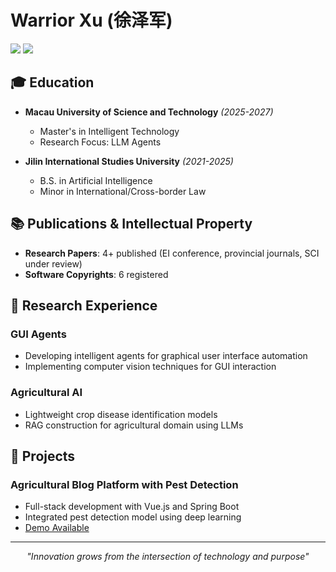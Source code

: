 

# Warrior Xu (徐泽军)
  <img src="https://img.shields.io/badge/Role-CTO-blue?style=flat-square" />  <img src="https://img.shields.io/badge/Company-OWL Technology Co., Ltd.-lightgrey?style=flat-square" />
  
## 🎓 Education
- **Macau University of Science and Technology** *(2025-2027)*
  - Master's in Intelligent Technology
  - Research Focus: LLM Agents

- **Jilin International Studies University** *(2021-2025)*
  - B.S. in Artificial Intelligence
  - Minor in International/Cross-border Law

## 📚 Publications & Intellectual Property
- **Research Papers**: 4+ published (EI conference, provincial journals, SCI under review)
- **Software Copyrights**: 6 registered

## 🔬 Research Experience
### GUI Agents
- Developing intelligent agents for graphical user interface automation
- Implementing computer vision techniques for GUI interaction

### Agricultural AI
- Lightweight crop disease identification models
- RAG construction for agricultural domain using LLMs



## 🚀 Projects
### Agricultural Blog Platform with Pest Detection
- Full-stack development with Vue.js and Spring Boot
- Integrated pest detection model using deep learning
- [Demo Available](http://39.105.41.96/login)


---

<div align="center">
  <i>"Innovation grows from the intersection of technology and purpose"</i>
</div>
